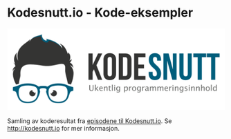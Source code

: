 # Kodesnutt.io - Kode-eksempler

![Kodesnutt](./kodesnutt.svg)

Samling av koderesultat fra [episodene til Kodesnutt.io](https://www.youtube.com/channel/UCnh552SM60LYhWogGmwYZuQ).
Se http://kodesnutt.io for mer informasjon.
